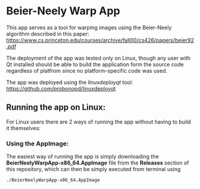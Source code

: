 # Beier-Neely Warp App
This app serves as a tool for warping images using the Beier-Neely algorithm described in this paper:
https://www.cs.princeton.edu/courses/archive/fall00/cs426/papers/beier92.pdf

The deployment of the app was tested only on Linux, though any user with Qt installed should be able to build the application form the source code regardless of platfrom since no platform-specific code was used.

The app was deployed using the *linuxdeployqt* tool:
https://github.com/probonopd/linuxdeployqt

## Running the app on Linux:
For Linux users there are 2 ways of running the app without having to build it themselves:

### Using the AppImage:
The easiest way of running the app is simply downloading the **BeierNeelyWarpApp-x86_64.AppImage** file from the **Releases** section of this repository, which can then be simply executed from terminal using
```
./BeierNeelyWarpApp-x86_64.AppImage
```
